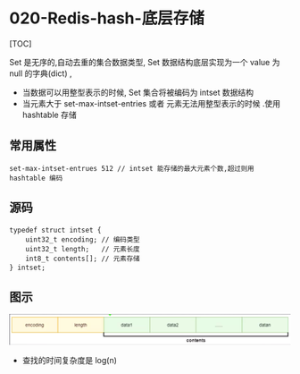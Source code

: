 # 020-Redis-hash-底层存储

[TOC]

Set 是无序的,自动去重的集合数据类型, Set 数据结构底层实现为一个 value 为 null 的字典(dict) ,

- 当数据可以用整型表示的时候, Set 集合将被编码为 intset 数据结构
- 当元素大于 set-max-intset-entries 或者 元素无法用整型表示的时候 .使用 hashtable 存储

## 常用属性

```
set-max-intset-entrues 512 // intset 能存储的最大元素个数,超过则用 hashtable 编码
```

## 源码

```CQL
typedef struct intset {
    uint32_t encoding; // 编码类型
    uint32_t length;   // 元素长度
    int8_t contents[]; // 元素存储
} intset;
```

## 图示

![image-20200802164753608](../../../../assets/image-20200802164753608.png)

- 查找的时间复杂度是 log(n)